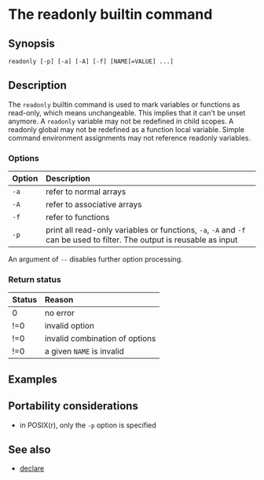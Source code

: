 # The readonly builtin command

## Synopsis

    readonly [-p] [-a] [-A] [-f] [NAME[=VALUE] ...]

## Description

The `readonly` builtin command is used to mark variables or functions as
read-only, which means unchangeable. This implies that it can't be unset
anymore. A `readonly` variable may not be redefined in child scopes. A
readonly global may not be redefined as a function local variable.
Simple command environment assignments may not reference readonly
variables.

### Options

| Option | Description                                                                                                            |
|:-------|:-----------------------------------------------------------------------------------------------------------------------|
| `-a`   | refer to normal arrays                                                                                                 |
| `-A`   | refer to associative arrays                                                                                            |
| `-f`   | refer to functions                                                                                                     |
| `-p`   | print all read-only variables or functions, `-a`, `-A` and `-f` can be used to filter. The output is reusable as input |

An argument of `--` disables further option processing.

### Return status

| Status | Reason                         |
|:-------|:-------------------------------|
| 0      | no error                       |
| !=0    | invalid option                 |
| !=0    | invalid combination of options |
| !=0    | a given `NAME` is invalid      |

## Examples

## Portability considerations

- in POSIX(r), only the `-p` option is specified

## See also

- [declare](/commands/builtin/declare)
